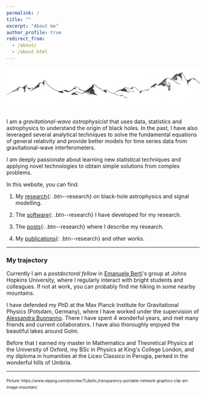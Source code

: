 ```yaml
---
permalink: /
title: ""
excerpt: "About me"
author_profile: true
redirect_from: 
  - /about/
  - /about.html
---
```


 

![image info](./pictures/minimal_mountain.png)


I am a *gravitational-wave astrophysicist* that uses data, statistics and astrophysics to understand the origin of black holes. 
In the past, I have also leveraged several analytical techniques to solve the fundamental equations of general relativity and provide better models for time series data from gravitational-wave interferometers. 


I am deeply passionate about learning new statistical techniques and applying novel technologies to obtain simple solutions from complex problems. 


In this website, you can find:

1. My [research](https://aantonelli94.github.io/research/){: .btn--research} on black-hole astrophysics and signal modelling.

2. The [software](https://aantonelli94.github.io/software/){: .btn--research} I have developed for my research.

3. The [posts](https://aantonelli94.github.io/year-archive/){: .btn--research} where I describe my research. 

4. My [publications](https://aantonelli94.github.io/publications/){: .btn--research} and other works.



-------------

### My trajectory

Currently I am a *postdoctoral fellow* in [Emanuele Berti](https://pages.jh.edu/eberti2/)'s group at Johns Hopkins University, where I regularly interact with bright students and colleagues. If not at work, you can probably find me hiking in some nearby mountains.

I have defended my PhD at the Max Planck Institute for Gravitational Physics (Potsdam, Germany), where I have worked under the supervision of [Alessandra Buonanno](https://en.wikipedia.org/wiki/Alessandra_Buonanno).
There I have spent 4 wonderful years, and met many friends and current collaborators. I have also thoroughly enjoyed the beautiful lakes around Golm.

Before that I earned my master in Mathematics and Theoretical Physics at the University of Oxford, my BSc in Physics at King's College London, and my diploma in humanities at the Liceo Classico in Perugia, perked in the wonderful hills of Umbria.


----------

<font size="0.9">
Picture: https://www.vippng.com/preview/TiJbohi_transparency-portable-network-graphics-clip-art-image-mountain/
</font>
